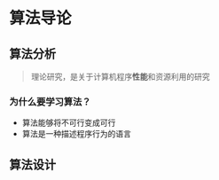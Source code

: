 # 算法导论

## 算法分析

> 理论研究，是关于计算机程序**性能**和资源利用的研究

### 为什么要学习算法？

- 算法能够将不可行变成可行
- 算法是一种描述程序行为的语言

## 算法设计

